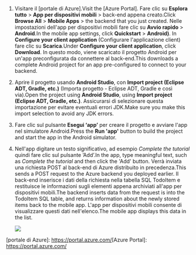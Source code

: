 
1. <span data-ttu-id="50c94-101">Visitare il [portale di Azure].</span><span class="sxs-lookup"><span data-stu-id="50c94-101">Visit the [Azure Portal].</span></span> <span data-ttu-id="50c94-102">Fare clic su **Esplora tutto** > **App per dispositivi mobili** > back-end appena creato.</span><span class="sxs-lookup"><span data-stu-id="50c94-102">Click **Browse All** > **Mobile Apps** > the backend that you just created.</span></span> <span data-ttu-id="50c94-103">Nelle impostazioni dell'app per dispositivi mobili fare clic su **Avvio rapido** > **Android**.</span><span class="sxs-lookup"><span data-stu-id="50c94-103">In the mobile app settings, click **Quickstart** > **Android)**.</span></span> <span data-ttu-id="50c94-104">In **Configure your client application** (Configurare l'applicazione client) fare clic su **Scarica**.</span><span class="sxs-lookup"><span data-stu-id="50c94-104">Under **Configure your client application**, click **Download**.</span></span> <span data-ttu-id="50c94-105">In questo modo, viene scaricato il progetto Android per un'app preconfigurata da connettere al back-end.</span><span class="sxs-lookup"><span data-stu-id="50c94-105">This downloads a complete Android project for an app pre-configured to connect to your backend.</span></span> 
2. <span data-ttu-id="50c94-106">Aprire il progetto usando **Android Studio**, con **Import project (Eclipse ADT, Gradle, etc.)** (Importa progetto - Eclipse ADT, Gradle e così via).</span><span class="sxs-lookup"><span data-stu-id="50c94-106">Open the project using **Android Studio**, using **Import project (Eclipse ADT, Gradle, etc.)**.</span></span> <span data-ttu-id="50c94-107">Assicurarsi di selezionare questa importazione per evitare eventuali errori JDK.</span><span class="sxs-lookup"><span data-stu-id="50c94-107">Make sure you make this import selection to avoid any JDK errors.</span></span>
3. <span data-ttu-id="50c94-108">Fare clic sul pulsante **Esegui ‘app’** per creare il progetto e avviare l'app nel simulatore Android.</span><span class="sxs-lookup"><span data-stu-id="50c94-108">Press the **Run 'app'** button to build the project and start the app in the Android simulator.</span></span>
4. <span data-ttu-id="50c94-109">Nell'app digitare un testo significativo, ad esempio *Complete the tutorial* quindi fare clic sul pulsante ’Add’.</span><span class="sxs-lookup"><span data-stu-id="50c94-109">In the app, type meaningful text, such as *Complete the tutorial* and then click the 'Add' button.</span></span> <span data-ttu-id="50c94-110">Verrà inviata una richiesta POST al back-end di Azure distribuito in precedenza.</span><span class="sxs-lookup"><span data-stu-id="50c94-110">This sends a POST request to the Azure backend you deployed earlier.</span></span> <span data-ttu-id="50c94-111">Il back-end inserisce i dati della richiesta nella tabella SQL TodoItem e restituisce le informazioni sugli elementi appena archiviati all'app per dispositivi mobili.</span><span class="sxs-lookup"><span data-stu-id="50c94-111">The backend inserts data from the request is into the TodoItem SQL table, and returns information about the newly stored items back to the mobile app.</span></span> <span data-ttu-id="50c94-112">L'app per dispositivi mobili consente di visualizzare questi dati nell'elenco.</span><span class="sxs-lookup"><span data-stu-id="50c94-112">The mobile app displays this data in the list.</span></span> 
   
    ![](./media/app-service-mobile-android-quickstart/mobile-quickstart-startup-android.png)

<span data-ttu-id="50c94-113">[portale di Azure]: https://portal.azure.com/</span><span class="sxs-lookup"><span data-stu-id="50c94-113">[Azure Portal]: https://portal.azure.com/</span></span>
